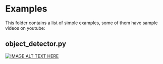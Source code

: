 # Examples

This folder contains a list of simple examples, some of them have sample videos on youtube:

## object_detector.py
[![IMAGE ALT TEXT HERE](https://img.youtube.com/vi/TYGMllb7fHM/0.jpg)](https://www.youtube.com/watch?v=TYGMllb7fHM)

